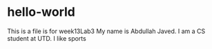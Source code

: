 # hello-world
This is a file is for week13Lab3
My name is Abdullah Javed.
 I am a CS student at UTD. I like sports
